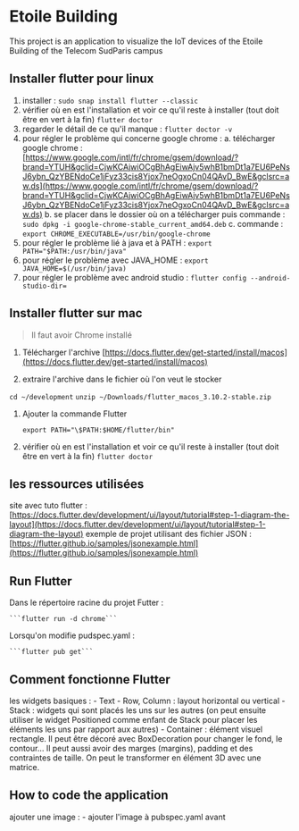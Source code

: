# Etoile Building

This project is an application to visualize the IoT devices of the Etoile Building of the Telecom SudParis campus

## Installer flutter pour linux

1. installer :
    ```sudo snap install flutter --classic```
2. vérifier où en est l'installation et voir ce qu'il reste à installer (tout doit être en vert à la fin)
    ```flutter doctor```
3. regarder le détail de ce qu'il manque :
    ```flutter doctor -v```
4. pour régler le problème qui concerne google chrome :
    a. télécharger google chrome : [https://www.google.com/intl/fr/chrome/gsem/download/?brand=YTUH&gclid=CjwKCAjwiOCgBhAgEiwAjv5whB1bmDt1a7EU6PeNsJ6ybn_QzYBENdoCe1jFyz33cis8Yjox7neOgxoCn04QAvD_BwE&gclsrc=aw.ds](https://www.google.com/intl/fr/chrome/gsem/download/?brand=YTUH&gclid=CjwKCAjwiOCgBhAgEiwAjv5whB1bmDt1a7EU6PeNsJ6ybn_QzYBENdoCe1jFyz33cis8Yjox7neOgxoCn04QAvD_BwE&gclsrc=aw.ds)
    b. se placer dans le dossier où on a télécharger puis commande :
        ```sudo dpkg -i google-chrome-stable_current_amd64.deb```
    c. commande :
       ```export CHROME_EXECUTABLE=/usr/bin/google-chrome```
5. pour régler le problème lié à java et à PATH :
    ```export PATH="$PATH:/usr/bin/java"```
6. pour régler le problème avec JAVA_HOME :
    ```export JAVA_HOME=$(/usr/bin/java)```
7. pour régler le problème avec android studio :
    ```flutter config --android-studio-dir=```

## Installer flutter sur mac

> Il faut avoir Chrome installé

1. Télécharger l'archive [https://docs.flutter.dev/get-started/install/macos](https://docs.flutter.dev/get-started/install/macos)

2. extraire l'archive dans le fichier où l'on veut le stocker

```cd ~/development```
```unzip ~/Downloads/flutter_macos_3.10.2-stable.zip```

1. Ajouter la commande Flutter

   ```export PATH="\$PATH:$HOME/flutter/bin"```

2. vérifier où en est l'installation et voir ce qu'il reste à installer (tout doit être en vert à la fin)
    ```flutter doctor```

## les ressources utilisées

site avec tuto flutter :
    [https://docs.flutter.dev/development/ui/layout/tutorial#step-1-diagram-the-layout](https://docs.flutter.dev/development/ui/layout/tutorial#step-1-diagram-the-layout)
exemple de projet utilisant des fichier JSON :
    [https://flutter.github.io/samples/jsonexample.html](https://flutter.github.io/samples/jsonexample.html)

## Run Flutter

Dans le répertoire racine du projet Futter :

    ```flutter run -d chrome```

Lorsqu'on modifie pudspec.yaml :

    ```flutter pub get```

## Comment fonctionne Flutter

les widgets basiques :
    - Text
    - Row, Column : layout horizontal ou vertical
    - Stack : widgets qui sont placés les uns sur les autres (on peut ensuite utiliser le widget Positioned comme enfant de Stack pour placer les éléments les uns par rapport aux autres)
    - Container : élément visuel rectangle. Il peut être décoré avec BoxDecoration pour changer le fond, le contour... Il peut aussi avoir des marges (margins), padding et des contraintes de taille. On peut le transformer en élément 3D avec une matrice.

## How to code the application

ajouter une image :
    - ajouter l'image à pubspec.yaml avant
  
